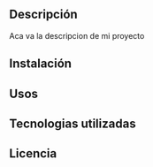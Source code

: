 ## Descripción
Aca va la descripcion de mi proyecto
## Instalación
## Usos
## Tecnologias utilizadas
## Licencia
